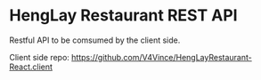 # HengLay Restaurant REST API

Restful API to be comsumed by the client side.

Client side repo: https://github.com/V4Vince/HengLayRestaurant-React.client
